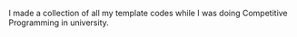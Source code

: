 I made a collection of all my template codes while I was doing Competitive Programming in university.
